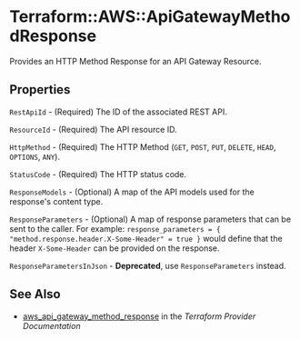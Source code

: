 # Terraform::AWS::ApiGatewayMethodResponse

Provides an HTTP Method Response for an API Gateway Resource.

## Properties

`RestApiId` - (Required) The ID of the associated REST API.

`ResourceId` - (Required) The API resource ID.

`HttpMethod` - (Required) The HTTP Method (`GET`, `POST`, `PUT`, `DELETE`, `HEAD`, `OPTIONS`, `ANY`).

`StatusCode` - (Required) The HTTP status code.

`ResponseModels` - (Optional) A map of the API models used for the response's content type.

`ResponseParameters` - (Optional) A map of response parameters that can be sent to the caller. For example: `response_parameters = { "method.response.header.X-Some-Header" = true }` would define that the header `X-Some-Header` can be provided on the response.

`ResponseParametersInJson` - **Deprecated**, use `ResponseParameters` instead.


## See Also

* [aws_api_gateway_method_response](https://www.terraform.io/docs/providers/aws/r/api_gateway_method_response.html) in the _Terraform Provider Documentation_